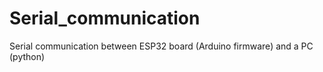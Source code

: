 # Serial_communication
 Serial communication between ESP32 board (Arduino firmware) and a PC (python)
